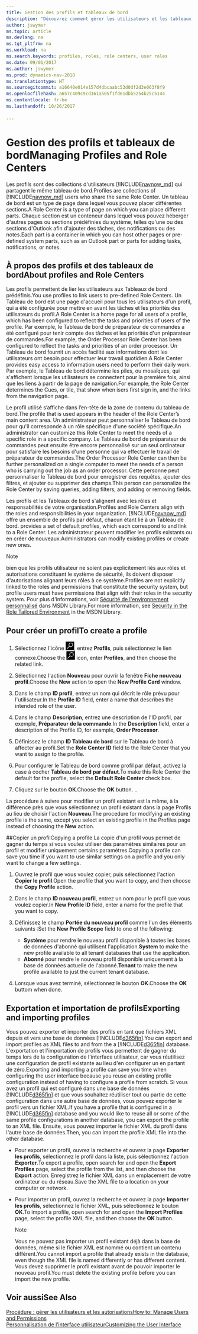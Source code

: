 ```yaml
---
title: Gestion des profils et tableaux de bord
description: "Découvrez comment gérer les utilisateurs et les tableaux de bord dans Dynamics NAV."
author: jswymer
ms.topic: article
ms.devlang: na
ms.tgt_pltfrm: na
ms.workload: na
ms.search.keywords: profiles, roles, role centers, user roles
ms.date: 09/01/2017
ms.author: jswymer
ms.prod: dynamics-nav-2018
ms.translationtype: HT
ms.sourcegitcommit: a16640e014e157d4dbcaabc53d0df2d3e063f8f9
ms.openlocfilehash: a657c409c9cd361a505f1fd61dbb5254b25c5144
ms.contentlocale: fr-be
ms.lasthandoff: 10/26/2017

---
```

# <a name="managing-profiles-and-role-centers"></a><span data-ttu-id="b398f-103">Gestion des profils et tableaux de bord</span><span class="sxs-lookup"><span data-stu-id="b398f-103">Managing Profiles and Role Centers</span></span>
<span data-ttu-id="b398f-104">Les profils sont des collections d'utilisateurs [!INCLUDE[navnow_md](includes/navnow_md.md)] qui partagent le même tableau de bord.</span><span class="sxs-lookup"><span data-stu-id="b398f-104">Profiles are collections of [!INCLUDE[navnow_md](includes/navnow_md.md)] users who share the same Role Center.</span></span> <span data-ttu-id="b398f-105">Un tableau de bord est un type de page dans lequel vous pouvez placer différentes sections.</span><span class="sxs-lookup"><span data-stu-id="b398f-105">A Role Center is a type of page on which you can place different parts.</span></span> <span data-ttu-id="b398f-106">Chaque section est un conteneur dans lequel vous pouvez héberger d'autres pages ou sections prédéfinies du système, telles qu'une ou des sections d'Outlook afin d'ajouter des tâches, des notifications ou des notes.</span><span class="sxs-lookup"><span data-stu-id="b398f-106">Each part is a container in which you can host other pages or pre-defined system parts, such as an Outlook part or parts for adding tasks, notifications, or notes.</span></span>  

## <a name="about-profiles-and-role-centers"></a><span data-ttu-id="b398f-107">À propos des profils et des tableaux de bord</span><span class="sxs-lookup"><span data-stu-id="b398f-107">About profiles and Role Centers</span></span>
<span data-ttu-id="b398f-108">Les profils permettent de lier les utilisateurs aux Tableaux de bord prédéfinis.</span><span class="sxs-lookup"><span data-stu-id="b398f-108">You use profiles to link users to pre-defined Role Centers.</span></span> <span data-ttu-id="b398f-109">Un Tableau de bord est une page d'accueil pour tous les utilisateurs d'un profil, qui a été configurée pour mettre en avant les tâches et les priorités des utilisateurs du profil.</span><span class="sxs-lookup"><span data-stu-id="b398f-109">A Role Center is a home page for all users of a profile, which has been configured to reflect the tasks and priorities of users of the profile.</span></span> <span data-ttu-id="b398f-110">Par exemple, le Tableau de bord de préparateur de commandes a été configuré pour tenir compte des tâches et les priorités d'un préparateur de commandes.</span><span class="sxs-lookup"><span data-stu-id="b398f-110">For example, the Order Processor Role Center has been configured to reflect the tasks and priorities of an order processor.</span></span> <span data-ttu-id="b398f-111">Un Tableau de bord fournit un accès facilité aux informations dont les utilisateurs ont besoin pour effectuer leur travail quotidien.</span><span class="sxs-lookup"><span data-stu-id="b398f-111">A Role Center provides easy access to information users need to perform their daily work.</span></span> <span data-ttu-id="b398f-112">Par exemple, le Tableau de bord détermine les piles, ou mosaïques, qui s'affichent lorsque les utilisateurs se connectent pour la première fois, ainsi que les liens à partir de la page de navigation.</span><span class="sxs-lookup"><span data-stu-id="b398f-112">For example, the Role Center determines the Cues, or tile, that show when isers first sign in, and the links from the navigation page.</span></span>

<span data-ttu-id="b398f-113">Le profil utilisé s’affiche dans l’en-tête de la zone de contenu du tableau de bord.</span><span class="sxs-lookup"><span data-stu-id="b398f-113">The profile that is used appears in the header of the Role Center’s main content area.</span></span> <span data-ttu-id="b398f-114">Un administrateur peut personnaliser le Tableau de bord pour qu'il corresponde à un rôle spécifique d'une société spécifique.</span><span class="sxs-lookup"><span data-stu-id="b398f-114">An administrator can customize this Role Center to meet the needs of a specific role in a specific company.</span></span> <span data-ttu-id="b398f-115">Le Tableau de bord de préparateur de commandes peut ensuite être encore personnalisé sur un seul ordinateur pour satisfaire les besoins d'une personne qui va effectuer le travail de préparateur de commandes.</span><span class="sxs-lookup"><span data-stu-id="b398f-115">The Order Processor Role Center can then be further personalized on a single computer to meet the needs of a person who is carrying out the job as an order processor.</span></span> <span data-ttu-id="b398f-116">Cette personne peut personnaliser le Tableau de bord pour enregistrer des requêtes, ajouter des filtres, et ajouter ou supprimer des champs.</span><span class="sxs-lookup"><span data-stu-id="b398f-116">This person can personalize the Role Center by saving queries, adding filters, and adding or removing fields.</span></span>

<span data-ttu-id="b398f-117">Les profils et les Tableaux de bord s'alignent avec les rôles et responsabilités de votre organisation.</span><span class="sxs-lookup"><span data-stu-id="b398f-117">Profiles and Role Centers align with the roles and responsibilities in your organization.</span></span> [!INCLUDE[navnow_md](includes/navnow_md.md)]<span data-ttu-id="b398f-118"> offre un ensemble de profils par défaut, chacun étant lié à un Tableau de bord.</span><span class="sxs-lookup"><span data-stu-id="b398f-118"> provides a set of default profiles, which each correspond to and link to a Role Center.</span></span> <span data-ttu-id="b398f-119">Les administrateur peuvent modifier les profils existants ou en créer de nouveaux.</span><span class="sxs-lookup"><span data-stu-id="b398f-119">Administrators can modify existing profiles or create new ones.</span></span>  

> [!NOTE]  
>  <span data-ttu-id="b398f-120">bien que les profils utilisateur ne soient pas explicitement liés aux rôles et autorisations constituant le système de sécurité, ils doivent disposer d'autorisations alignant leurs rôles à ce système.</span><span class="sxs-lookup"><span data-stu-id="b398f-120">Profiles are not explicitly linked to the roles and permissions that constitute the security system, but profile users must have permissions that align with their roles in the security system.</span></span> <span data-ttu-id="b398f-121">Pour plus d'informations, voir [Sécurité de l'environnement personnalisé](http://go.microsoft.com/fwlink?LinkId=147633) dans MSDN Library.</span><span class="sxs-lookup"><span data-stu-id="b398f-121">For more information, see [Security in the Role Tailored Environment](http://go.microsoft.com/fwlink?LinkId=147633) in the MSDN Library.</span></span>

## <a name="to-create-a-profile"></a><span data-ttu-id="b398f-122">Pour créer un profil</span><span class="sxs-lookup"><span data-stu-id="b398f-122">To create a profile</span></span>
1.  <span data-ttu-id="b398f-123">Sélectionnez l'icône ![Page ou état pour la recherche](media/ui-search/search_small.png "Page ou état pour la recherche"), entrez **Profils**, puis sélectionnez le lien connexe.</span><span class="sxs-lookup"><span data-stu-id="b398f-123">Choose the ![Search for Page or Report](media/ui-search/search_small.png "Search for Page or Report icon") icon, enter **Profiles**, and then choose the related link.</span></span>  

2.  <span data-ttu-id="b398f-124">Sélectionnez l'action **Nouveau** pour ouvrir la fenêtre **Fiche nouveau profil**.</span><span class="sxs-lookup"><span data-stu-id="b398f-124">Choose the **New** action to open the **New Profile Card** window.</span></span>  

3.  <span data-ttu-id="b398f-125">Dans le champ **ID profil**, entrez un nom qui décrit le rôle prévu pour l'utilisateur.</span><span class="sxs-lookup"><span data-stu-id="b398f-125">In the **Profile ID** field, enter a name that describes the intended role of the user.</span></span>  

4.  <span data-ttu-id="b398f-126">Dans le champ **Description**, entrez une description de l'ID profil, par exemple, **Préparateur de la commande**.</span><span class="sxs-lookup"><span data-stu-id="b398f-126">In the **Description** field, enter a description of the Profile ID, for example, **Order Processor**.</span></span>  

5.  <span data-ttu-id="b398f-127">Définissez le champ **ID Tableau de bord** sur le Tableau de bord à affecter au profil.</span><span class="sxs-lookup"><span data-stu-id="b398f-127">Set the **Role Center ID** field to the Role Center that you want to assign to the profile.</span></span>  

6.  <span data-ttu-id="b398f-128">Pour configurer le Tableau de bord comme profil par défaut, activez la case à cocher **Tableau de bord par défaut**.</span><span class="sxs-lookup"><span data-stu-id="b398f-128">To make this Role Center the default for the profile, select the **Default Role Center** check box.</span></span>  

7.  <span data-ttu-id="b398f-129">Cliquez sur le bouton **OK**.</span><span class="sxs-lookup"><span data-stu-id="b398f-129">Choose the **OK** button.</span></span> <span data-ttu-id="b398f-130">.</span><span class="sxs-lookup"><span data-stu-id="b398f-130">.</span></span>  

<span data-ttu-id="b398f-131">La procédure à suivre pour modifier un profil existant est la même, à la différence près que vous sélectionnez un profil existant dans la page Profils au lieu de choisir l'action **Nouveau**.</span><span class="sxs-lookup"><span data-stu-id="b398f-131">The procedure for modifying an existing profile is the same, except you select an existing profile in the Profiles page instead of choosing the **New** action.</span></span>  


##<a name="copying-a-profile"></a><span data-ttu-id="b398f-132">Copier un profil</span><span class="sxs-lookup"><span data-stu-id="b398f-132">Copying a profile</span></span>
<span data-ttu-id="b398f-133">La copie d'un profil vous permet de gagner du temps si vous voulez utiliser des paramètres similaires pour un profil et modifier uniquement certains paramètres.</span><span class="sxs-lookup"><span data-stu-id="b398f-133">Copying a profile can save you time if you want to use similar settings on a profile and you only want to change a few settings.</span></span>

1.  <span data-ttu-id="b398f-134">Ouvrez le profil que vous voulez copier, puis sélectionnez l'action **Copier le profil**.</span><span class="sxs-lookup"><span data-stu-id="b398f-134">Open the profile that you want to copy, and then choose the **Copy Profile** action.</span></span>

2.  <span data-ttu-id="b398f-135">Dans le champ **ID nouveau profil**, entrez un nom pour le profil que vous voulez copier.</span><span class="sxs-lookup"><span data-stu-id="b398f-135">In **New Profile ID** field, enter a name for the profile that you want to copy.</span></span>

3.  <span data-ttu-id="b398f-136">Définissez le champ **Portée du nouveau profil** comme l'un des éléments suivants :</span><span class="sxs-lookup"><span data-stu-id="b398f-136">Set the **New Profile Scope** field to one of the following:</span></span>

    - <span data-ttu-id="b398f-137">**Système** pour rendre le nouveau profil disponible à toutes les bases de données d'abonné qui utilisent l'application.</span><span class="sxs-lookup"><span data-stu-id="b398f-137">**System** to make the new profile available to all tenant databases that use the application.</span></span>
    - <span data-ttu-id="b398f-138">**Abonné** pour rendre le nouveau profil disponible uniquement à la base de données actuelle de l'abonné.</span><span class="sxs-lookup"><span data-stu-id="b398f-138">**Tenant** to make the new profile available to just the current tenant database.</span></span>
4. <span data-ttu-id="b398f-139">Lorsque vous avez terminé, sélectionnez le bouton **OK**.</span><span class="sxs-lookup"><span data-stu-id="b398f-139">Choose the **OK** buttom when done.</span></span>

## <span data-ttu-id="b398f-140"><a name="ExportImportProfile"></a>Exportation et importation de profils</span><span class="sxs-lookup"><span data-stu-id="b398f-140"><a name="ExportImportProfile"></a>Exporting and importing profiles</span></span>

<span data-ttu-id="b398f-141">Vous pouvez exporter et importer des profils en tant que fichiers XML depuis et vers une base de données [!INCLUDE[d365fin](includes/d365fin_md.md)].</span><span class="sxs-lookup"><span data-stu-id="b398f-141">You can export and import profiles as XML files to and from the a [!INCLUDE[d365fin](includes/d365fin_md.md)] database.</span></span> <span data-ttu-id="b398f-142">L'exportation et l'importation de profils vous permettent de gagner du temps lors de la configuration de l'interface utilisateur, car vous réutilisez une configuration de profil existante au lieu d'en configurer un en partant de zéro.</span><span class="sxs-lookup"><span data-stu-id="b398f-142">Exporting and importing a profile can save you time when configuring the user interface because you reuse an existing profile configuration instead of having to configure a profile from scratch.</span></span> <span data-ttu-id="b398f-143">Si vous avez un profil qui est configuré dans une base de données [!INCLUDE[d365fin](includes/d365fin_md.md)] et que vous souhaitez réutiliser tout ou partie de cette configuration dans une autre base de données, vous pouvez exporter le profil vers un fichier XML.</span><span class="sxs-lookup"><span data-stu-id="b398f-143">If you have a profile that is configured in a [!INCLUDE[d365fin](includes/d365fin_md.md)] database and you would like to reuse all or some of the same profile configurations in another database, you can export the profile to an XML file.</span></span> <span data-ttu-id="b398f-144">Ensuite, vous pouvez importer le fichier XML du profil dans l'autre base de données.</span><span class="sxs-lookup"><span data-stu-id="b398f-144">Then, you can import the profile XML file into the other database.</span></span>

-   <span data-ttu-id="b398f-145">Pour exporter un profil, ouvrez la recherche et ouvrez la page **Exporter les profils**, sélectionnez le profil dans la liste, puis sélectionnez l'action **Exporter**.</span><span class="sxs-lookup"><span data-stu-id="b398f-145">To export a profile, open search for and open the **Export Profiles** page, select the profile from the list, and then choose the **Export** action.</span></span> <span data-ttu-id="b398f-146">Enregistrez le fichier XML dans un emplacement de votre ordinateur ou du réseau.</span><span class="sxs-lookup"><span data-stu-id="b398f-146">Save the XML file to a location on your computer or network.</span></span>

-   <span data-ttu-id="b398f-147">Pour importer un profil, ouvrez la recherche et ouvrez la page **Importer les profils**, sélectionnez le fichier XML, puis sélectionnez le bouton **OK**.</span><span class="sxs-lookup"><span data-stu-id="b398f-147">To import a profile, open search for and open the **Import Profiles** page, select the profile XML file, and then choose the **OK** button.</span></span>

    > [!NOTE]  
    >  <span data-ttu-id="b398f-148">Vous ne pouvez pas importer un profil existant déjà dans la base de données, même si le fichier XML est nommé ou contient un contenu différent.</span><span class="sxs-lookup"><span data-stu-id="b398f-148">You cannot import a profile that already exists in the database, even though the XML file is named differently or has different content.</span></span> <span data-ttu-id="b398f-149">Vous devez supprimer le profil existant avant de pouvoir importer le nouveau profil.</span><span class="sxs-lookup"><span data-stu-id="b398f-149">You must delete the existing profile before you can import the new profile.</span></span>



## <a name="see-also"></a><span data-ttu-id="b398f-150">Voir aussi</span><span class="sxs-lookup"><span data-stu-id="b398f-150">See Also</span></span>  
[<span data-ttu-id="b398f-151">Procédure : gérer les utilisateurs et les autorisations</span><span class="sxs-lookup"><span data-stu-id="b398f-151">How to: Manage Users and Permissions</span></span>](ui-how-users-permissions.md)  
[<span data-ttu-id="b398f-152">Personnalisation de l’interface utilisateur</span><span class="sxs-lookup"><span data-stu-id="b398f-152">Customizing the User Interface</span></span>](ui-customizing-overview.md)   
<!--[Security Overview](../Security%20Overview.md)-->

